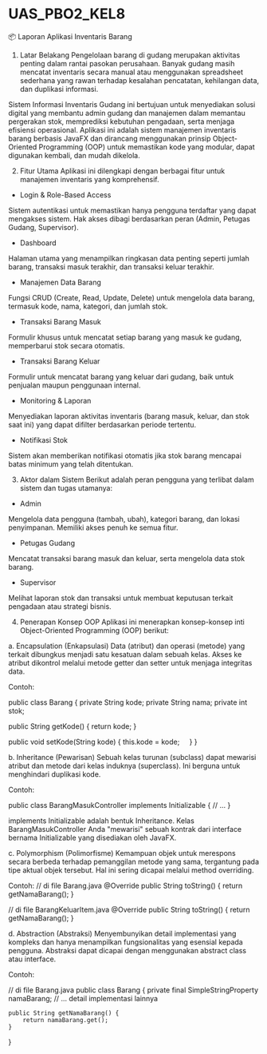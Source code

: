 # UAS_PBO2_KEL8

📦 Laporan Aplikasi Inventaris Barang
1. Latar Belakang
Pengelolaan barang di gudang merupakan aktivitas penting dalam rantai pasokan perusahaan. Banyak gudang masih mencatat inventaris secara manual atau menggunakan spreadsheet sederhana yang rawan terhadap kesalahan pencatatan, kehilangan data, dan duplikasi informasi.

Sistem Informasi Inventaris Gudang ini bertujuan untuk menyediakan solusi digital yang membantu admin gudang dan manajemen dalam memantau pergerakan stok, memprediksi kebutuhan pengadaan, serta menjaga efisiensi operasional. Aplikasi ini adalah sistem manajemen inventaris barang berbasis JavaFX dan dirancang menggunakan prinsip Object-Oriented Programming (OOP) untuk memastikan kode yang modular, dapat digunakan kembali, dan mudah dikelola.

2. Fitur Utama
Aplikasi ini dilengkapi dengan berbagai fitur untuk manajemen inventaris yang komprehensif.

- Login & Role-Based Access

Sistem autentikasi untuk memastikan hanya pengguna terdaftar yang dapat mengakses sistem. Hak akses dibagi berdasarkan peran (Admin, Petugas Gudang, Supervisor).

- Dashboard

Halaman utama yang menampilkan ringkasan data penting seperti jumlah barang, transaksi masuk terakhir, dan transaksi keluar terakhir.

- Manajemen Data Barang

Fungsi CRUD (Create, Read, Update, Delete) untuk mengelola data barang, termasuk kode, nama, kategori, dan jumlah stok.

- Transaksi Barang Masuk

Formulir khusus untuk mencatat setiap barang yang masuk ke gudang, memperbarui stok secara otomatis.

- Transaksi Barang Keluar

Formulir untuk mencatat barang yang keluar dari gudang, baik untuk penjualan maupun penggunaan internal.

- Monitoring & Laporan

Menyediakan laporan aktivitas inventaris (barang masuk, keluar, dan stok saat ini) yang dapat difilter berdasarkan periode tertentu.

- Notifikasi Stok

Sistem akan memberikan notifikasi otomatis jika stok barang mencapai batas minimum yang telah ditentukan.

3. Aktor dalam Sistem
Berikut adalah peran pengguna yang terlibat dalam sistem dan tugas utamanya:

- Admin

Mengelola data pengguna (tambah, ubah), kategori barang, dan lokasi penyimpanan. Memiliki akses penuh ke semua fitur.

- Petugas Gudang

Mencatat transaksi barang masuk dan keluar, serta mengelola data stok barang.

- Supervisor

Melihat laporan stok dan transaksi untuk membuat keputusan terkait pengadaan atau strategi bisnis.

4. Penerapan Konsep OOP
Aplikasi ini menerapkan konsep-konsep inti Object-Oriented Programming (OOP) berikut:

a. Encapsulation (Enkapsulasi)
Data (atribut) dan operasi (metode) yang terkait dibungkus menjadi satu kesatuan dalam sebuah kelas. Akses ke atribut dikontrol melalui metode getter dan setter untuk menjaga integritas data.

Contoh:

public class Barang {
    private String kode;
    private String nama;
    private int stok;

  public String getKode() { 
        return kode; 
    }
    
public void setKode(String kode) { 
        this.kode = kode;
    }
}

b. Inheritance (Pewarisan)
Sebuah kelas turunan (subclass) dapat mewarisi atribut dan metode dari kelas induknya (superclass). Ini berguna untuk menghindari duplikasi kode.

Contoh:

public class BarangMasukController implements Initializable {
    // ...
}

implements Initializable adalah bentuk Inheritance. Kelas BarangMasukController Anda "mewarisi" sebuah kontrak dari interface bernama Initializable yang disediakan oleh JavaFX.

c. Polymorphism (Polimorfisme)
Kemampuan objek untuk merespons secara berbeda terhadap pemanggilan metode yang sama, tergantung pada tipe aktual objek tersebut. Hal ini sering dicapai melalui method overriding.

Contoh:
// di file Barang.java
@Override
public String toString() {
    return getNamaBarang();
}

// di file BarangKeluarItem.java
@Override
public String toString() {
    return getNamaBarang();
}

d. Abstraction (Abstraksi)
Menyembunyikan detail implementasi yang kompleks dan hanya menampilkan fungsionalitas yang esensial kepada pengguna. Abstraksi dapat dicapai dengan menggunakan abstract class atau interface.

Contoh:


// di file Barang.java
public class Barang {
    private final SimpleStringProperty namaBarang;
    // ... detail implementasi lainnya

    public String getNamaBarang() {
        return namaBarang.get();
    }
}
